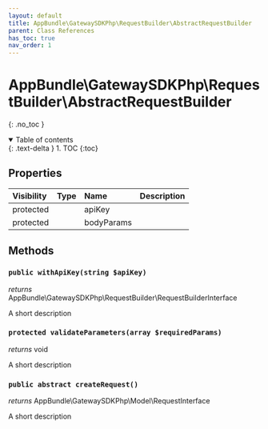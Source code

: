 ```yaml
---
layout: default
title: AppBundle\GatewaySDKPhp\RequestBuilder\AbstractRequestBuilder
parent: Class References
has_toc: true
nav_order: 1
---
```


# AppBundle\GatewaySDKPhp\RequestBuilder\AbstractRequestBuilder
{: .no_toc }

<details open markdown="block">
  <summary>
    Table of contents
  </summary>
  {: .text-delta }
1. TOC
{:toc}
</details>

## Properties

| Visibility | Type | Name | Description |
| :--- | :--- | :--- | :--- |
| protected |  | apiKey |  |
| protected |  | bodyParams |  |


## Methods

### `public withApiKey(string $apiKey)`

*returns* AppBundle\GatewaySDKPhp\RequestBuilder\RequestBuilderInterface

A short description

### `protected validateParameters(array $requiredParams)`

*returns* void

A short description

### `public abstract createRequest()`

*returns* AppBundle\GatewaySDKPhp\Model\RequestInterface

A short description

